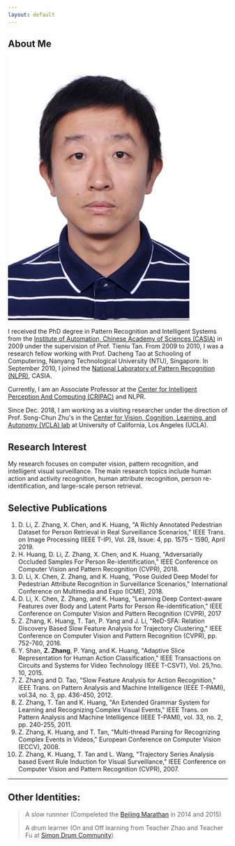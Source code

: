 ```yaml
---
layout: default
---
```


## About Me

<img class="profile-picture" src="zhangzhang.jpg">

I received the PhD degree in Pattern Recognition and Intelligent Systems from the [Institute of Automation, Chinese Academy of Sciences (CASIA)](http://www.ia.ac.cn/) in 2009 under the supervision of Prof. Tieniu Tan. From 2009 to 2010, I was a research fellow working with Prof. Dacheng Tao at Schooling of Computering, Nanyang Technological University (NTU), Singapore. In September 2010, I joined the [National Laboratory of Pattern Recognition (NLPR)](http://www.nlpr.ia.ac.cn/CN/model/index.shtml), CASIA. 

Currently, I am an Associate Professor at the [Center for Intelligent Perception And Computing (CRIPAC)](http://cripac.ia.ac.cn/) and NLPR. 

Since Dec. 2018, I am working as a visiting researcher under the direction of Prof. Song-Chun Zhu's in the [Center for Vision, Cognition, Learning, and Autonomy (VCLA) lab](http://vcla.stat.ucla.edu/) at University of California, Los Angeles (UCLA). 


## Research Interest

My research focuses on computer vision, pattern recognition, and intelligent visual surveillance. The main research topics include human action and activity recognition, human attribute recognition, person re-identification, and large-scale person retrieval.

## Selective Publications

1. D. Li, Z. Zhang, X. Chen, and K. Huang, "A Richly Annotated Pedestrian Dataset for Person Retrieval in Real Surveillance Scenarios," IEEE Trans. on Image Processing (IEEE T-IP), Vol. 28, Issue: 4, pp. 1575 – 1590, April 2019. 
2. H. Huang, D. Li, Z. Zhang, X. Chen, and K. Huang, "Adversarially Occluded Samples For Person Re-identification," IEEE Conference on Computer Vision and Pattern Recognition (CVPR), 2018.
3. D. Li, X. Chen, Z. Zhang, and K. Huang, "Pose Guided Deep Model for Pedestrian Attribute Recognition in Surveillance Scenarios," International Conference on Multimedia and Expo (ICME), 2018.
4. D. Li, X. Chen, Z. Zhang, and K. Huang, "Learning Deep Context-aware Features over Body and Latent Parts for Person Re-identification," IEEE Conference on Computer Vision and Pattern Recognition (CVPR), 2017
5. Z. Zhang, K. Huang, T. Tan, P. Yang and J. Li, "ReD-SFA: Relation Discovery Based Slow Feature Analysis for Trajectory Clustering," IEEE Conference on Computer Vision and Pattern Recognition (CVPR), pp. 752-760, 2016.
6. Y. Shan,  <b>Z. Zhang</b>, P. Yang, and K. Huang, "Adaptive Slice Representation for Human Action Classification," IEEE Transactions on Circuits and Systems for Video Technology (IEEE T-CSVT), Vol. 25,?no. 10, 2015.
7. Z. Zhang and D. Tao, "Slow Feature Analysis for Action Recognition," IEEE Trans. on Pattern Analysis and Machine Intelligence (IEEE T-PAMI), vol.34, no. 3, pp. 436-450, 2012.
8. Z. Zhang, T. Tan and K. Huang, "An Extended Grammar System for Learning and Recognizing Complex Visual Events," IEEE Trans. on Pattern Analysis and Machine Intelligence (IEEE T-PAMI), vol. 33, no. 2, pp. 240-255, 2011.
9. Z. Zhang, K. Huang, and T. Tan, "Multi-thread Parsing for Recognizing Complex Events in Videos," European Conference on Computer Vision (ECCV), 2008.
10. Z. Zhang, K. Huang, T. Tan and L. Wang, "Trajectory Series Analysis based  Event Rule Induction for Visual Surveillance," IEEE Conference on Computer Vision and Pattern Recognition (CVPR), 2007.


---

## Other Identities:

> A slow runnner (Compeleted the [Beijing Marathan](http://www.beijing-marathon.com/) in 2014 and 2015)
>
> A drum learner (On and Off learning from Teacher Zhao and Teacher Fu at [Simon Drum Community](http://www.simondrum.cn/))
